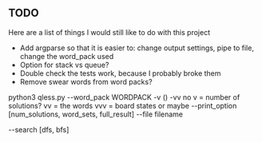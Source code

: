 ## TODO
Here are a list of things I would still like to do with this project
* Add argparse so that it is easier to: change output settings, pipe to file, change the word_pack used
* Option for stack vs queue?
* Double check the tests work, because I probably broke them
* Remove swear words from word packs?

python3 qless.py --word_pack WORDPACK -v () -vv
no v = number of solutions?
vv = the words
vvv = board states
or maybe --print_option [num_solutions, word_sets, full_result]
--file filename

--search [dfs, bfs]
